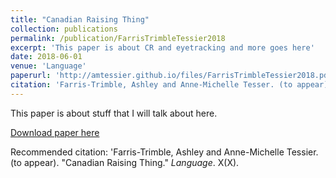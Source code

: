 ```yaml
---
title: "Canadian Raising Thing"
collection: publications
permalink: /publication/FarrisTrimbleTessier2018
excerpt: 'This paper is about CR and eyetracking and more goes here'
date: 2018-06-01
venue: 'Language'
paperurl: 'http://amtessier.github.io/files/FarrisTrimbleTessier2018.pdf'
citation: 'Farris-Trimble, Ashley and Anne-Michelle Tesser. (to appear). &quot;Canadian Raising Thing.&quot; <i>Language</i>. X(X).'
---
```

This paper is about stuff that I will talk about here.

[Download paper here](http://amtessier.github.io/files/FarrisTrimbleTessier2018.pdf)

Recommended citation: 'Farris-Trimble, Ashley and Anne-Michelle Tessier. (to appear). "Canadian Raising Thing." <i>Language</i>. X(X).
